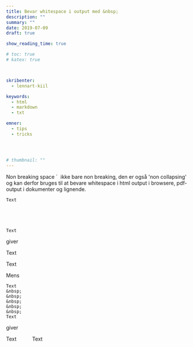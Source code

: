 ```yaml
---
title: Bevar whitespace i output med &nbsp;
description: ""
summary: ""
date: 2019-07-09
draft: true

show_reading_time: true

# toc: true
# katex: true



skribenter:
  - lennart-kiil

keywords:
  - html
  - markdown
  - txt

emner:
  - tips
  - tricks




# thumbnail: ""
---
```


Non breaking space ´&nbsp; ikke bare non breaking, den er også 'non collapsing' og kan derfor bruges til at bevare whitespace i html output i browsere, pdf-output i dokumenter og lignende.

```
Text





Text
```
giver

Text

Text

Mens


```
Text
&nbsp;
&nbsp;
&nbsp;
&nbsp;
&nbsp;
Text
```
giver

Text
&nbsp;
&nbsp;
&nbsp;
&nbsp;
&nbsp;
Text
